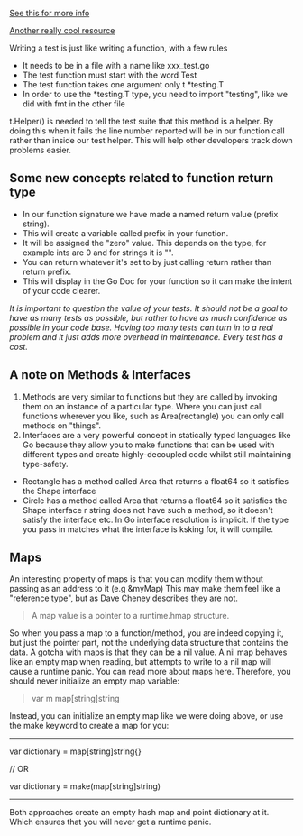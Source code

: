 [See this for more info](https://quii.gitbook.io/learn-go-with-tests/)

[Another really cool resource](https://gobyexample.com)


Writing a test is just like writing a function, with a few rules
- It needs to be in a file with a name like xxx_test.go
- The test function must start with the word Test
- The test function takes one argument only t *testing.T
- In order to use the *testing.T type, you need to import "testing", like we did with fmt in the other file

t.Helper() is needed to tell the test suite that this method is a helper. By doing this when it fails the line number reported will be in our function call rather than inside our test helper. This will help other developers track down problems easier.


## Some new concepts related to function return type
- In our function signature we have made a named return value (prefix string).
- This will create a variable called prefix in your function.
- It will be assigned the "zero" value. This depends on the type, for example ints are 0 and for strings it is "".
- You can return whatever it's set to by just calling return rather than return prefix.
- This will display in the Go Doc for your function so it can make the intent of your code clearer.

*It is important to question the value of your tests. It should not be a goal to have as many tests as possible, but rather to have as much confidence as possible in your code base. Having too many tests can turn in to a real problem and it just adds more overhead in maintenance. Every test has a cost.*

## A note on Methods & Interfaces
1. Methods are very similar to functions but they are called by invoking them on an instance of a particular type. Where you can just call functions wherever you like, such as Area(rectangle) you can only call methods on "things".
2. Interfaces are a very powerful concept in statically typed languages like Go because they allow you to make functions that can be used with different types and create highly-decoupled code whilst still maintaining type-safety.

- Rectangle has a method called Area that returns a float64 so it satisfies the Shape interface
- Circle has a method called Area that returns a float64 so it satisfies the Shape interface
r string does not have such a method, so it doesn't satisfy the interface
etc.
In Go interface resolution is implicit. If the type you pass in matches what the interface is ksking for, it will compile.

## Maps
An interesting property of maps is that you can modify them without passing as an address to it (e.g &myMap)
This may make them feel like a "reference type", but as Dave Cheney describes they are not.
> A map value is a pointer to a runtime.hmap structure.

So when you pass a map to a function/method, you are indeed copying it, but just the pointer part, not the underlying data structure that contains the data.
A gotcha with maps is that they can be a nil value. A nil map behaves like an empty map when reading, but attempts to write to a nil map will cause a runtime panic. You can read more about maps here.
Therefore, you should never initialize an empty map variable:
> var m map[string]string

Instead, you can initialize an empty map like we were doing above, or use the make keyword to create a map for you:
***
var dictionary = map[string]string{}

// OR

var dictionary = make(map[string]string)
***
Both approaches create an empty hash map and point dictionary at it. Which ensures that you will never get a runtime panic.
